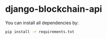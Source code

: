 # django-blockchain-api

You can install all dependencies by:

```bash
pip install -r requirements.txt
```
